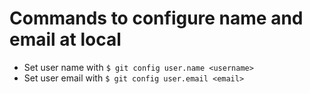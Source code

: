 # Commands to configure name and email at local

* Set user name with `$ git config user.name <username>`
* Set user email with `$ git config user.email <email>`
